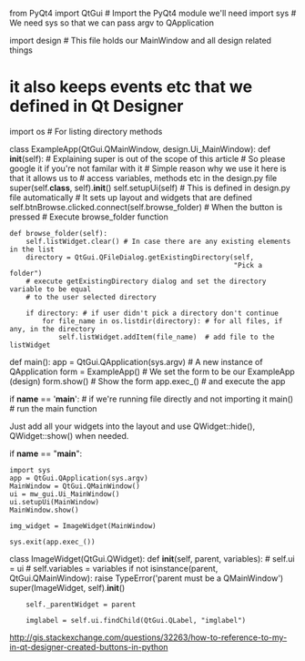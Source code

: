 from PyQt4 import QtGui  # Import the PyQt4 module we'll need
import sys  # We need sys so that we can pass argv to QApplication

import design  # This file holds our MainWindow and all design related things

# it also keeps events etc that we defined in Qt Designer
import os  # For listing directory methods


class ExampleApp(QtGui.QMainWindow, design.Ui_MainWindow):
    def __init__(self):
        # Explaining super is out of the scope of this article
        # So please google it if you're not familar with it
        # Simple reason why we use it here is that it allows us to
        # access variables, methods etc in the design.py file
        super(self.__class__, self).__init__()
        self.setupUi(self)  # This is defined in design.py file automatically
        # It sets up layout and widgets that are defined
        self.btnBrowse.clicked.connect(self.browse_folder)  # When the button is pressed
                                                            # Execute browse_folder function

    def browse_folder(self):
        self.listWidget.clear() # In case there are any existing elements in the list
        directory = QtGui.QFileDialog.getExistingDirectory(self,
                                                           "Pick a folder")
        # execute getExistingDirectory dialog and set the directory variable to be equal
        # to the user selected directory

        if directory: # if user didn't pick a directory don't continue
            for file_name in os.listdir(directory): # for all files, if any, in the directory
                self.listWidget.addItem(file_name)  # add file to the listWidget


def main():
    app = QtGui.QApplication(sys.argv)  # A new instance of QApplication
    form = ExampleApp()  # We set the form to be our ExampleApp (design)
    form.show()  # Show the form
    app.exec_()  # and execute the app


if __name__ == '__main__':  # if we're running file directly and not importing it
    main()  # run the main function


Just add all your widgets into the layout and use QWidget::hide(), QWidget::show() when needed.



if __name__ == "__main__":

    import sys
    app = QtGui.QApplication(sys.argv)
    MainWindow = QtGui.QMainWindow()
    ui = mw_gui.Ui_MainWindow()
    ui.setupUi(MainWindow)
    MainWindow.show()

    img_widget = ImageWidget(MainWindow)

    sys.exit(app.exec_())

class ImageWidget(QtGui.QWidget):
    def __init__(self, parent, variables):
        # self.ui = ui
        # self.variables = variables
        if not isinstance(parent, QtGui.QMainWindow):
            raise TypeError('parent must be a QMainWindow')
        super(ImageWidget, self).__init__()

        self._parentWidget = parent

        imglabel = self.ui.findChild(QtGui.QLabel, "imglabel")


http://gis.stackexchange.com/questions/32263/how-to-reference-to-my-in-qt-designer-created-buttons-in-python

